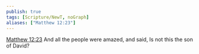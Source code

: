```yaml
---
publish: true
tags: [Scripture/NewT, noGraph]
aliases: ["Matthew 12:23"]
---
```

[Matthew 12:23](https://churchofjesuschrist.org/study/scriptures/nt/matt/12?lang=eng&id=p23#p23) And all the people were amazed, and said, Is not this the son of David?
